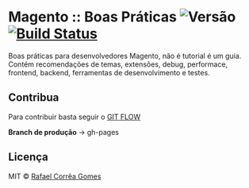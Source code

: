 # Magento :: Boas Práticas ![Versão](https://img.shields.io/badge/Versão-1.0.1-green.svg) [![Build Status](https://travis-ci.org/rafaelstz/magento-boaspraticas.svg?branch=gh-pages)](https://travis-ci.org/rafaelstz/magento-boaspraticas)
Boas práticas para desenvolvedores Magento, não é tutorial é um guia. Contém recomendações de temas, extensões, debug, performace, frontend, backend, ferramentas de desenvolvimento e testes.

## Contribua

Para contribuir basta seguir o [GIT FLOW](http://danielkummer.github.io/git-flow-cheatsheet/index.pt_BR.html)

**Branch de produção** -> gh-pages

## Licença

MIT © [Rafael Corrêa Gomes](http://github.com/rafaelstz)
